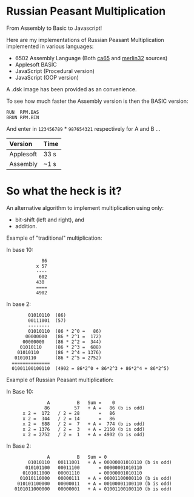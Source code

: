 # Russian Peasant Multiplication

From Assembly to Basic to Javascript!

Here are my implementations of Russian Peasant Multiplication implemented in various languages:

* 6502 Assembly Language (Both [ca65](rpm_ca65.s) and [merlin32](rpm_m32.s) sources)
* Applesoft BASIC
* JavaScript (Procedural version)
* JavaScript (OOP version)

A .dsk image has been provided as an convenience.

To see how much faster the Assembly version is then the BASIC version:

```
RUN  RPM.BAS
BRUN RPM.BIN
```

And enter in `123456789` * `987654321` respectively for A and B ...

| Version   | Time |
|:----------|:-----|
| Applesoft | 33 s |
| Assembly  | ~1 s |

# So what the heck is it?

An alternative algorithm to implement multiplication using only:

* bit-shift (left and right), and
* addition.

Example of "traditional" multiplication:

In base 10:

```
             86
           x 57
           ----
            602
           430
           ====
           4902
```

In base 2:

```
        01010110  (86)
        00111001  (57)
        --------
        01010110  (86 * 2^0 =   86)
       00000000   (86 * 2^1 =  172)
      00000000    (86 * 2^2 =  344)
     01010110     (86 * 2^3 =  688)
    01010110      (86 * 2^4 = 1376)
   01010110       (86 * 2^5 = 2752)
  ==============
  01001100100110  (4902 = 86*2^0 + 86*2^3 + 86*2^4 + 86*2^5)
```

Example of Russian Peasant multiplication:

In Base 10:

```
               A          B   Sum =    0
              86         57   + A =   86 (b is odd)
      x 2 =  172   / 2 = 28       =   86
      x 2 =  344   / 2 = 14       =   86
      x 2 =  688   / 2 =  7   + A =  774 (b is odd)
      x 2 = 1376   / 2 =  3   + A = 2150 (b is odd)
      x 2 = 2752   / 2 =  1   + A = 4902 (b is odd)
```

In Base 2:

```
               A          B   Sum = 0
        01010110   00111001   + A = 00000001010110 (b is odd)
       010101100   00011100       = 00000001010110
      0101011000   00001110       = 00000001010110
     01010110000   00000111   + A = 00001100000110 (b is odd)
    010101100000   00000011   + A = 00100001100110 (b is odd)
   0101011000000   00000001   + A = 01001100100110 (b is odd)
```
